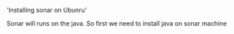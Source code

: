 'Installing sonar on Ubunru'

Sonar will runs on the java. So first we need to install java on sonar machine

